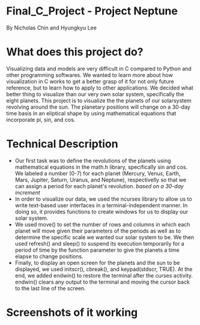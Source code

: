 # Final_C_Project - Project Neptune
By Nicholas Chin and Hyungkyu Lee

# What does this project do?
Visualizing data and models are very difficult in C compared to Python and other programming softwares. We wanted to learn more about how visualization in C works to get a better grasp of it for not only future reference, but to learn how to apply to other applications. We decided what better thing to visualize than our very own solar system, specifically the eight planets. This project is to visualize the the planets of our solarsystem revolving around the sun. The planetary positions will change on a 30-day time basis in an eliptical shape by using mathematical equations that incorporate pi, sin, and cos.

# Technical Description
- Our first task was to define the revolutions of the planets using mathematical equations in the math.h library, specifically sin and cos. We labeled a number (0-7) for each planet (Mercury, Venus, Earth, Mars, Jupiter, Saturn, Uranus, and Neptune), respectivelly so that we can assign a period for each planet's revolution. *based on a 30-day increment*
- In order to visualize our data, we used the ncurses library to allow us to write text-based user interfaces in a terminal-independent manner. In doing so, it provides functions to create windows for us to display our solar system. 
- We used move() to set the number of rows and columns in which each planet will move given their parameters of the periods as well as to determine the specific scale we wanted our solar system to be. We then used refresh() and sleep() to suspend its execution temporarily for a period of time by the function parameter to give the planets a time elapse to change positions.
- Finally, to display an open screen for the planets and the sun to be displayed, we used initscr(), cbreak(), and keypad(stdscr, TRUE). At the end, we added endwin() to restore the terminal after the curses activity. endwin() clears any output to the terminal and moving the cursor back to the last line of the screen.

# Screenshots of it working
